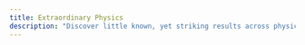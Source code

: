 ```yaml
---
title: Extraordinary Physics
description: "Discover little known, yet striking results across physics and mathematics. Written in an accessible way for non-technical readers, yet with enough details to satisfy the more tech-savy readers."
---
```

